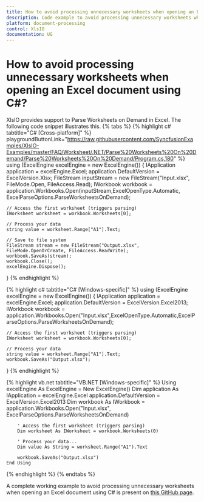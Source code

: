 ```yaml
---
title: How to avoid processing unnecessary worksheets when opening an Excel document using C# | Syncfusion
description: Code example to avoid processing unnecessary worksheets when opening an Excel document using Syncfusion .NET Excel library (XlsIO).
platform: document-processing
control: XlsIO
documentation: UG
---
```

# How to avoid processing unnecessary worksheets when opening an Excel document using C#?
XlsIO provides support to Parse Worksheets on Demand in Excel. The following code snippet illustrates this.
{% tabs %} 
{% highlight c# tabtitle="C# [Cross-platform]" %} playgroundButtonLink="https://raw.githubusercontent.com/SyncfusionExamples/XlsIO-Examples/master/FAQ/Worksheet/.NET/Parse%20Worksheets%20On%20Demand/Parse%20Worksheets%20On%20Demand/Program.cs,180" %}
using (ExcelEngine excelEngine = new ExcelEngine())
{
    IApplication application = excelEngine.Excel;
    application.DefaultVersion = ExcelVersion.Xlsx;
    FileStream inputStream = new FileStream("Input.xlsx", FileMode.Open, FileAccess.Read);
    IWorkbook workbook = application.Workbooks.Open(inputStream,ExcelOpenType.Automatic, ExcelParseOptions.ParseWorksheetsOnDemand);

    // Access the first worksheet (triggers parsing)
    IWorksheet worksheet = workbook.Worksheets[0];

    // Process your data
    string value = worksheet.Range["A1"].Text;

    // Save to file system
    FileStream stream = new FileStream("Output.xlsx", FileMode.OpenOrCreate, FileAccess.ReadWrite);
    workbook.SaveAs(stream);
    workbook.Close();
    excelEngine.Dispose();
}
{% endhighlight %}

{% highlight c# tabtitle="C# [Windows-specific]" %} 
using (ExcelEngine excelEngine = new ExcelEngine())
{
    IApplication application = excelEngine.Excel;
    application.DefaultVersion = ExcelVersion.Excel2013;
    IWorkbook workbook = application.Workbooks.Open("Input.xlsx",ExcelOpenType.Automatic,ExcelParseOptions.ParseWorksheetsOnDemand);

    // Access the first worksheet (triggers parsing)
    IWorksheet worksheet = workbook.Worksheets[0];

    // Process your data
    string value = worksheet.Range["A1"].Text;
    workbook.SaveAs("Output.xlsx");
}
{% endhighlight %}

{% highlight vb.net tabtitle="VB.NET [Windows-specific]" %}
    Using excelEngine As ExcelEngine = New ExcelEngine()
        Dim application As IApplication = excelEngine.Excel
        application.DefaultVersion = ExcelVersion.Excel2013
        Dim workbook As IWorkbook = application.Workbooks.Open("Input.xlsx", ExcelParseOptions.ParseWorksheetsOnDemand)

        ' Access the first worksheet (triggers parsing)
        Dim worksheet As IWorksheet = workbook.Worksheets(0)

        ' Process your data...
        Dim value As String = worksheet.Range("A1").Text

        workbook.SaveAs("Output.xlsx")
    End Using
{% endhighlight %}
{% endtabs %}

A complete working example to avoid processing unnecessary worksheets when opening an Excel document using C# is present on [this GitHub page](https://github.com/SyncfusionExamples/XlsIO-Examples/tree/master/FAQ/Worksheet/.NET/Parse%20Worksheets%20On%20Demand).   


